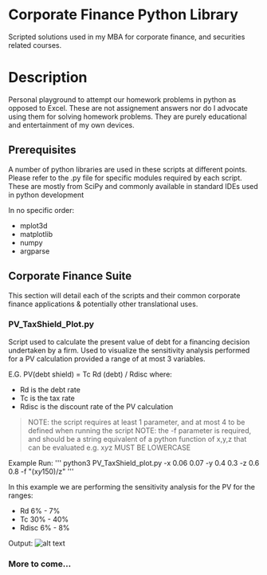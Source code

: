 # Corporate Finance Python Library

Scripted solutions used in my MBA for corporate finance, and securities related courses.


# Description

Personal playground to attempt our homework problems in python as opposed to Excel. These are not assignement answers nor do I advocate using them for solving homework problems. They are purely educational and entertainment of my own devices.


## Prerequisites

A number of python libraries are used in these scripts at different points. Please refer to the .py file for specific modules required by each script.
These are mostly from SciPy and commonly available in standard IDEs used in python development

In no specific order:
  + mplot3d
  + matplotlib
  + numpy
  + argparse


## Corporate Finance Suite

This section will detail each of the scripts and their common corporate finance applications & potentially other translational uses.


### PV_TaxShield_Plot.py

Script used to calculate the present value of debt for a financing decision undertaken by a firm. Used to visualize the sensitivity analysis performed for a PV calculation provided a range of at most 3 variables.

E.G.   PV(debt shield) = Tc Rd (debt) / Rdisc   where:
  - Rd      is the debt rate
  - Tc      is the tax rate
  - Rdisc   is the discount rate of the PV calculation

  > NOTE: the script requires at least 1 parameter, and at most 4 to be defined when running the script
  > NOTE: the -f parameter is required, and should be a string equivalent of a python function of x,y,z that can be evaluated e.g. x*y*z  MUST BE LOWERCASE

Example Run:
'''
python3 PV_TaxShield_plot.py -x 0.06 0.07 -y 0.4 0.3 -z 0.6 0.8 -f "(x*y*150)/z"
'''

In this example we are performing the sensitivity analysis for the PV for the ranges:
- Rd      6% - 7%
- Tc      30% - 40%
- Rdisc   6% - 8%

Output:
![alt text](https://raw.githubusercontent.com/morendav/Corporate_Finance/master/samples/PV_CorpTaxShield.png)


### More to come...
